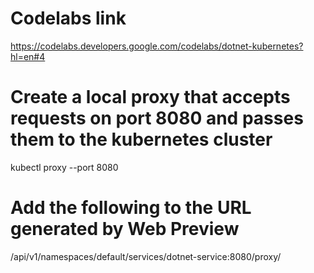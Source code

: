 # Codelabs link
https://codelabs.developers.google.com/codelabs/dotnet-kubernetes?hl=en#4

# Create a local proxy that accepts requests on port 8080 and passes them to the kubernetes cluster
kubectl proxy --port 8080

# Add the following to the URL generated by Web Preview
/api/v1/namespaces/default/services/dotnet-service:8080/proxy/
